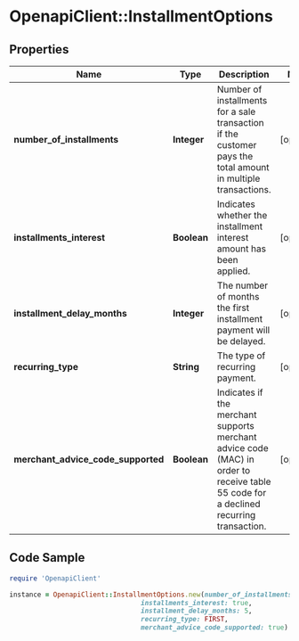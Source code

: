 # OpenapiClient::InstallmentOptions

## Properties

Name | Type | Description | Notes
------------ | ------------- | ------------- | -------------
**number_of_installments** | **Integer** | Number of installments for a sale transaction if the customer pays the total amount in multiple transactions. | [optional] 
**installments_interest** | **Boolean** | Indicates whether the installment interest amount has been applied. | [optional] 
**installment_delay_months** | **Integer** | The number of months the first installment payment will be delayed. | [optional] 
**recurring_type** | **String** | The type of recurring payment. | [optional] 
**merchant_advice_code_supported** | **Boolean** | Indicates if the merchant supports merchant advice code (MAC) in order to receive table 55 code for a declined recurring transaction. | [optional] 

## Code Sample

```ruby
require 'OpenapiClient'

instance = OpenapiClient::InstallmentOptions.new(number_of_installments: 5,
                                 installments_interest: true,
                                 installment_delay_months: 5,
                                 recurring_type: FIRST,
                                 merchant_advice_code_supported: true)
```


